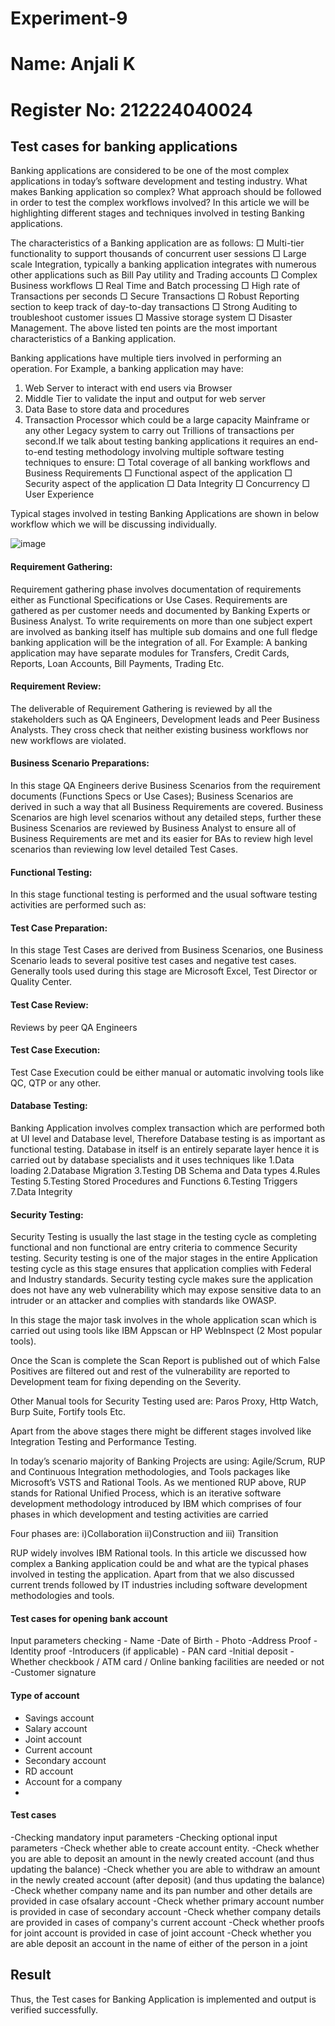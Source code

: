 # Experiment-9
# Name: Anjali K
# Register No: 212224040024
## Test cases for banking applications 
Banking applications are considered to be one of the most complex applications in today’s software development and testing industry. What makes Banking application so complex? What approach should be followed in order to test the complex workflows involved? In this article we will be highlighting different stages and techniques involved in testing Banking applications.

The characteristics of a Banking application are as follows: 
□ Multi-tier functionality to support thousands of concurrent user sessions
□ Large scale Integration, typically a banking application integrates with numerous other applications such as Bill Pay utility and Trading accounts 
□ Complex Business workflows 
□ Real Time and Batch processing 
□ High rate of Transactions per seconds 
□ Secure Transactions 
□ Robust Reporting section to keep track of day-to-day transactions 
□ Strong Auditing to troubleshoot customer issues 
□ Massive storage system 
□ Disaster Management. 
The above listed ten points are the most important characteristics of a Banking application. 

Banking applications have multiple tiers involved in performing an operation. For Example, a banking application may have: 
1. Web Server to interact with end users via Browser 
2. Middle Tier to validate the input and output for web server 
3. Data Base to store data and procedures 
4. Transaction Processor which could be a large capacity Mainframe or any other Legacy system to carry out Trillions of transactions per second.If we talk about testing banking applications it requires an end-to-end testing methodology involving multiple software testing techniques to ensure: 
□ Total coverage of all banking workflows and Business Requirements 
□ Functional aspect of the application 
□ Security aspect of the application 
□ Data Integrity 
□ Concurrency 
□ User Experience

Typical stages involved in testing Banking Applications are shown in below workflow which we will be discussing individually.

![image](https://github.com/user-attachments/assets/c5702d25-2769-4e29-8931-4e40c2b57d89)

#### Requirement Gathering:
Requirement gathering phase involves documentation of requirements either as Functional Specifications or Use Cases. Requirements are gathered as per customer needs and documented by Banking Experts or Business Analyst. To write requirements on more than one subject expert are involved as banking itself has multiple sub domains and one full fledge banking application will be the integration of all.
For Example: A banking application may have separate modules for Transfers, Credit Cards, Reports, Loan Accounts, Bill Payments, Trading Etc. 

#### Requirement Review: 
The deliverable of Requirement Gathering is reviewed by all the stakeholders such as QA Engineers, Development leads and Peer Business Analysts. They cross check that neither existing business workflows nor new workflows are violated.

#### Business Scenario Preparations: 
In this stage QA Engineers derive Business Scenarios from the requirement documents (Functions Specs or Use Cases); Business Scenarios are derived in such a way that all Business Requirements are covered. Business Scenarios are high level scenarios without any detailed steps, further these Business Scenarios are reviewed by Business Analyst to ensure all of Business Requirements are met and its easier for BAs to review high level scenarios than reviewing low level detailed Test Cases. 

#### Functional Testing:
In this stage functional testing is performed and the usual software testing activities are 
performed such as:
#### Test Case Preparation: 
In this stage Test Cases are derived from Business Scenarios, one Business Scenario leads to several positive test cases and negative test cases. Generally tools used during this stage are Microsoft Excel, Test Director or Quality Center. 
#### Test Case Review: 
Reviews by peer QA Engineers 
#### Test Case Execution: 
Test Case Execution could be either manual or automatic involving tools like QC, QTP or any other. 

#### Database Testing:
Banking Application involves complex transaction which are performed both at UI level and Database level, Therefore Database testing is as important as functional testing. Database in itself is an entirely separate layer hence it is carried out by database specialists and it uses techniques like
1.Data loading 
2.Database Migration 
3.Testing DB Schema and Data types 
4.Rules Testing 
5.Testing Stored Procedures and Functions 
6.Testing Triggers  
7.Data Integrity 

#### Security Testing:
Security Testing is usually the last stage in the testing cycle as completing functional and non functional are entry criteria to commence Security testing. Security testing is one of the major stages in the entire Application testing cycle as this stage ensures that application complies with Federal and Industry standards. Security testing cycle makes sure the application does not have any web vulnerability which may expose sensitive data to an intruder or an attacker and complies with standards like OWASP.

In this stage the major task involves in the whole application scan which is carried out using tools like IBM Appscan or HP WebInspect (2 Most popular tools). 

Once the Scan is complete the Scan Report is published out of which False Positives are filtered out and rest of the vulnerability are reported to Development team for fixing depending on the Severity. 

Other Manual tools for Security Testing used are: Paros Proxy, Http Watch, Burp Suite, Fortify tools Etc. 

Apart from the above stages there might be different stages involved like Integration Testing and Performance Testing. 

In today’s scenario majority of Banking Projects are using: Agile/Scrum, RUP and Continuous Integration methodologies, and Tools packages like Microsoft’s VSTS and Rational Tools. As we mentioned RUP above, RUP stands for Rational Unified Process, which is an iterative software development methodology introduced by IBM which comprises of four phases in which development and testing activities are carried 

Four phases are: 
i)Collaboration 
ii)Construction and 
iii) Transition 

RUP widely involves IBM Rational tools. 
In this article we discussed how complex a Banking application could be and what are the typical phases involved in testing the application. Apart from that we also discussed current trends followed by IT industries including software development methodologies and tools. 

#### Test cases for opening bank account 
Input parameters checking - Name -Date of Birth - Photo -Address Proof -Identity proof -Introducers (if applicable) - PAN card -Initial deposit -Whether checkbook / ATM card / Online banking facilities are needed or not -Customer signature 

#### Type of account 
- Savings account
- Salary account
- Joint account
- Current account
- Secondary account
- RD account
- Account for a company
- 
#### Test cases 
-Checking mandatory input parameters 
-Checking optional input parameters 
-Check whether able to create account entity. 
-Check whether you are able to deposit an amount in the newly created account (and thus updating the balance) 
-Check whether you are able to withdraw an amount in the newly created account (after deposit) (and thus updating the balance) 
-Check whether company name and its pan number and other details are provided in case ofsalary account 
-Check whether primary account number is provided in case of secondary account 
-Check whether company details are provided in cases of company's current account 
-Check whether proofs for joint account is provided in case of joint account 
-Check whether you are able deposit an account in the name of either of the person in a joint

## Result
Thus, the Test cases for Banking Application is implemented and output is verified successfully.


